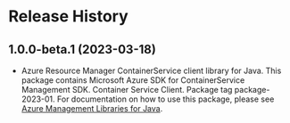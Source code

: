 # Release History

## 1.0.0-beta.1 (2023-03-18)

- Azure Resource Manager ContainerService client library for Java. This package contains Microsoft Azure SDK for ContainerService Management SDK. Container Service Client. Package tag package-2023-01. For documentation on how to use this package, please see [Azure Management Libraries for Java](https://aka.ms/azsdk/java/mgmt).
